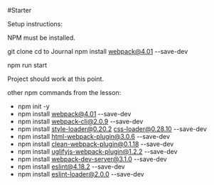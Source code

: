 #Starter

Setup instructions:

NPM must be installed.

git clone
cd to Journal
npm install webpack@4.01 --save-dev

npm run start

Project should work at this point.

other npm commands from the lesson:

* npm init -y
* npm install webpack@4.01 --save-dev
* npm install webpack-cli@2.0.9 --save-dev
* npm install style-loader@0.20.2 css-loader@0.28.10 --save-dev
* npm install html-webpack-plugin@3.0.6 --save-dev
* npm install clean-webpack-plugin@0.1.18 --save-dev
* npm install uglifyjs-webpack-plugin@1.2.2 --save-dev
* npm install webpack-dev-server@3.1.0 --save-dev
* npm install eslint@4.18.2 --save-dev
* npm install eslint-loader@2.0.0 --save-dev

